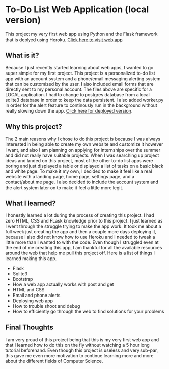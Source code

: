 # To-Do List Web Application (local version)

This project my very first web app using Python and the Flask framework that is deplyed using Heroku. [Click here to visit web app](https://task-master-jf.herokuapp.com/)

## What is it?

Because I just recently started learning about web apps, I wanted to go super simple for my first project. This project is a personalized to-do list app with an account system and a phone/email messaging alerting system that can be customized by the user. I also included email forms that are directly sent to my personal account.
The files above are specific for a LOCAL application. I had to change to postgres database from a local sqlite3 database in order to keep the data persistent. I also added worker.py in order for the alert feature to continously run in the background without really slowing down the app. [Click here for deployed version](https://github.com/jfetero/task-master-flask-heroku).

## Why this project?

The 2 main reasons why I chose to do this project is because I was always interested in being able to create my own website and customize it however I want, and also I am planning on applying for internships over the summer and did not really have suitable projects. When I was searching up project ideas and landed on this project, most of the other to-do list apps were boring and just displayed a table or displayed a list of tasks on a basic black and white page. To make it my own, I decided to make it feel like a real website with a landing page, home page, settings page, and a contact/about me page. I also decided to include the account system and the alert system later on to make it feel a little more legit. 

## What I learned?

I honestly learned a lot during the process of creating this project. I had zero HTML, CSS and FLask knowledge prior to this project. I just learned as I went through the struggle trying to make the app work. It took me about a full week just creating the app and then a couple more days deploying it, because I also did not know how to use Heroku and I needed to tweak a little more than I wanted to with the code. Even though I struggled even at the end of me creating this app, I am thankful for all the available resources around the web that help me pull this project off. Here is a list of things I learned making this app.

- Flask
- Sqlite3
- Bootstrap
- How a web app actually works with post and get
- HTML and CSS
- Email and phone alerts
- Deploying web app 
- How to trouble shoot and debug
- How to efficiently go through the web to find solutions for your problems

## Final Thoughts

I am very proud of this project being that this is my very first web app and that I learned how to do this on the fly without watching a 5 hour long tutorial beforehand. Even though this project is useless and very sub-par, this gave me even more motivation to continue learning more and more about the different fields of Computer Science.


